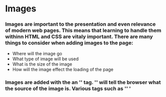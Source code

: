 # Images
### Images are important to the presentation and even relevance of modern web pages.  This means that learning to handle them withinn HTML and CSS are vitaly important.  There are many things to consider when adding images to the page:

- Where will the image go
- What type of image will be used
- What is the size of the image
- How will the image effect the loading of the page

### Images are added with the an '<image>' tag. '<src>' will tell the browser what the source of the image is. Various tags such as '<alt>' '<title>' '<height>' and '<width>' all let the browswer know how to handle the image.

### Where you place the '<image>' tag inn your code effects how and where it will be displayed on the page.


# Color
### Color is an integral part of a web page.  It sets the tone and can grab the attention of the visitor even before the reading begins.  CSS offers a ton of ways to display color, RGB values, Hex codes and even just color names.  CSS also allows Hue, Saturation and Brightness to be controlled.  

### Contrast is important to the readability of the web page.  Ensuring that your text color is easily readable on the background.  Opacity is how transparent an object is.  Wood or glass is how I remember it.  There are many color pickers available and a quick Google search will reveal plenty.  


# Text
### The properties that control text are broken down in to two catagories
- Directly affects the font
- Directly that have the same effect on text no matter the font

### Oblique takes the font exactly as it appears and adds a slant to it, while Italic slants the text and ads cursive tails to it.

### Not all browsers recognize all fonts so it is important to have a backup font.  
### Just like using a word processor CSS allows you to alter the size and look of the font on the page.  Allignment and spacing can all be set or changed.